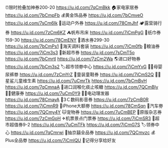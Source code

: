 ⏰限时抢叠加神券200-20
https://u.jd.com/7qCmBkk
🏠家电家居券
https://u.jd.com/7bCmpFb
💰黄金饰品券
https://u.jd.com/7bCmveO
https://u.jd.com/7sCm6Ik
👟运动户外券
https://u.jd.com/78CmJhf
🏕露营骑行券
https://u.jd.com/7zCm6KZ
⛺帆布吊床
https://u.jd.com/7iCmPgG
🧻纸巾券159-30
https://u.jd.com/78CmENY
🥃酒水券299-30
https://u.jd.com/7bCmPs1
🧂海天调料套装
https://u.jd.com/7iCm0fb
🍚粮油券
https://u.jd.com/7iCm3s3
🍕新超市券
https://u.jd.com/7sCmT5o
https://u.jd.com/7bCmrtl
https://u.jd.com/7zCm2Wa
🌎进口好物券
https://u.jd.com/7bCm3s2
🏷超市领劵中心
https://u.jd.com/7iCmYvG
👶🏻母婴尿裤劵
https://u.jd.com/7zCmYrZ
👟童装童鞋券
https://u.jd.com/7iCmS2Q
👶🏻星鲨儿童维生素
https://u.jd.com/7uCmrTk
https://u.jd.com/7bCmBvH
https://u.jd.com/7qCmnaA
🫢进口润喉化痰止咳糖
https://u.jd.com/7QCmBly
🏃🏻健康券
https://u.jd.com/7uCm0Y9
💇🏻电动理发器
https://u.jd.com/78CmayA
📱3Ｃ数码影音券
https://u.jd.com/7zCmB0R
https://u.jd.com/7iCmnR9
🍎iPhone大额劵
https://u.jd.com/78CmSqn 
🚙汽车劵
https://u.jd.com/7QCmy4Y
🐱宠物券
https://u.jd.com/7uCmBEP
📰原版杂志券
https://u.jd.com/7zCmGoH
✈机票景点门票券
https://u.jd.com/7iCmSR3
🛒超市超值券9-2
https://u.jd.com/7uCmTFk
https://u.jd.com/7iCmG7S
🏷领券中心
https://u.jd.com/7qCmrwi
🎲抽京囍全品券
https://u.jd.com/7QCmvzc
💰Plus全品劵
https://u.jd.com/7iCmlQU
🤩记得分享给好友